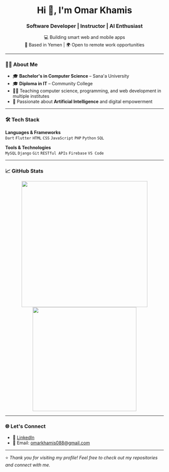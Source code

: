 <h1 align="center">Hi 👋, I'm Omar Khamis</h1>
<h3 align="center">Software Developer | Instructor | AI Enthusiast</h3>

<p align="center">
  💻 Building smart web and mobile apps <br>
  📍 Based in Yemen | 🌍 Open to remote work opportunities
</p>

---

### 👨‍💻 About Me

- 🎓 **Bachelor's in Computer Science** – Sana'a University  
- 🎓 **Diploma in IT** – Community College  
- 👨‍🏫 Teaching computer science, programming, and web development in multiple institutes  
- 🚀 Passionate about **Artificial Intelligence** and digital empowerment  

---

### 🛠️ Tech Stack

**Languages & Frameworks**  
`Dart` `Flutter` `HTML` `CSS` `JavaScript` `PHP` `Python` `SQL`  

**Tools & Technologies**  
`MySQL` `Django` `Git` `RESTful APIs` `Firebase` `VS Code`  

---

### 📈 GitHub Stats

<p align="center">
  <img src="https://github-readme-stats.vercel.app/api?username=omar-khamis-dev&show_icons=true&theme=radical" width="400"/>
  <img src="https://github-readme-stats.vercel.app/api/top-langs/?username=omar-khamis-dev&layout=compact&theme=radical" width="330"/>
</p>

---

### 🌐 Let's Connect

- 💼 [LinkedIn](https://www.linkedin.com/in/omar-khamis-dev)  
- 📧 Email: omarkhamis088@gmail.com

---

⭐️ *Thank you for visiting my profile! Feel free to check out my repositories and connect with me.*
